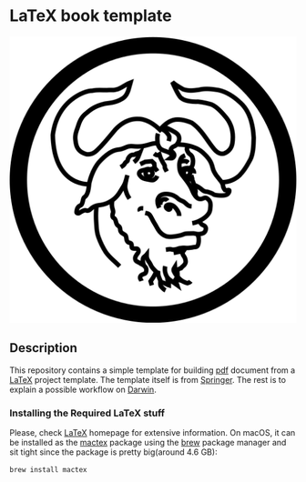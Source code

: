 # LaTeX book template

![License](https://github.com/adarijani/book_LaTeX_template/blob/main/images/svg/license_logo.svg)

## Description

This repository contains a simple template for building [pdf](https://en.wikipedia.org/wiki/PDF) document from a [LaTeX](https://www.latex-project.org/) project template. The template itself is from [Springer](https://www.springer.com/gp/authors-editors/book-authors-editors/your-publication-journey/manuscript-preparation). The rest is to explain a possible workflow on [Darwin](https://github.com/apple/darwin-xnu).

### Installing the Required LaTeX stuff

Please, check [LaTeX](https://www.latex-project.org/) homepage for extensive information. On macOS, it
can be installed as the [mactex](https://www.tug.org/mactex/) package using the [brew](https://brew.sh/) package manager and sit tight since the package is pretty big(around 4.6 GB):

```sh
brew install mactex
```

